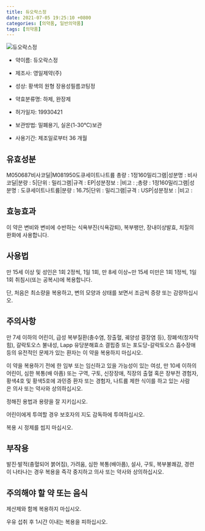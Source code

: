 ```yaml
---
title: 듀오락스정
date: 2021-07-05 19:25:10 +0800
categories: [의약품, 일반의약품]
tags: [의약품]
---
```

![듀오락스정](https://nedrug.mfds.go.kr/pbp/cmn/itemImageDownload/1NOwp2F6SFg)

- 약이름: 듀오락스정
- 제조사: 영일제약(주)
- 성상: 황색의 원형 장용성필름코팅정
- 약효분류명: 하제, 완장제
- 허가일자: 19930421
- 보관방법: 밀폐용기, 실온(1-30℃)보관

- 사용기간: 제조일로부터 36 개월
## 유효성분
M050687비사코딜|M081950도큐세이트나트륨
총량 : 1정160밀리그램|성분명 : 비사코딜|분량 : 5|단위 : 밀리그램|규격 : EP|성분정보 : |비고 : ;총량 : 1정160밀리그램|성분명 : 도큐세이트나트륨|분량 : 16.75|단위 : 밀리그램|규격 : USP|성분정보 : |비고 :
## 효능효과
이 약은 변비와 변비에 수반하는 식욕부진(식욕감퇴), 복부팽만, 장내이상발효, 치질의 완화에 사용합니다.

## 사용법
만 15세 이상 및 성인은 1회 2정씩, 1일 1회, 만 8세 이상~만 15세 미만은 1회 1정씩, 1일 1회 취침시(또는 공복시)에 복용합니다.

단, 처음은 최소량을 복용하고, 변의 모양과 상태를 보면서 조금씩 증량 또는 감량하십시오.

## 주의사항
만 7세 이하의 어린이, 급성 복부질환(충수염, 장출혈, 궤양성 결장염 등), 장폐색(창자막힘), 갈락토오스 불내성, Lapp 유당분해효소 결핍증 또는 포도당-갈락토오스 흡수장애 등의 유전적인 문제가 있는 환자는 이 약을 복용하지 마십시오.

이 약을 복용하기 전에 한 임부 또는 임신하고 있을 가능성이 있는 여성, 만 10세 이하의 어린이, 심한 복통(배 아픔) 또는 구역, 구토, 신장장애, 직장의 출혈 혹은 장부전 경험자, 황색4호 및 황색5호에 과민증 환자 또는 경험자, 나트륨 제한 식이를 하고 있는 사람은 의사 또는 약사와 상의하십시오.

정해진 용법과 용량을 잘 지키십시오.

어린이에게 투여할 경우 보호자의 지도 감독하에 투여하십시오.

복용 시 정제를 씹지 마십시오.

## 부작용
발진·발적(충혈되어 붉어짐), 가려움, 심한 복통(배아픔), 설사, 구토, 복부불쾌감, 경련이 나타나는 경우 복용을 즉각 중지하고 의사 또는 약사와 상의하십시오.

## 주의해야 할 약 또는 음식
제산제와 함께 복용하지 마십시오.

우유 섭취 후 1시간 이내는 복용을 피하십시오.

